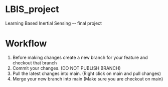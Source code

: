 # LBIS_project
Learning Based Inertial Sensing -- final project


# Workflow
1. Before making changes create a new branch for your feature and checkout that branch
2. Commit your changes. (DO NOT PUBLISH BRANCH)
3. Pull the latest changes into main. (Right click on main and pull changes)
4. Merge your new branch into main (Make sure you are checkout on main)
